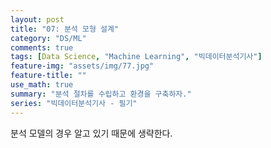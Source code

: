 ```yaml
---
layout: post
title: "07: 분석 모형 설계"
category: "DS/ML"
comments: true
tags: [Data Science, "Machine Learning", "빅데이터분석기사"]
feature-img: "assets/img/77.jpg"
feature-title: ""
use_math: true
summary: "분석 절차를 수립하고 환경을 구축하자."
series: "빅데이터분석기사 - 필기"
---
```


분석 모델의 경우 알고 있기 때문에 생략한다.